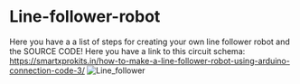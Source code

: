 # Line-follower-robot
Here you have a a list of steps for creating your own line follower robot and the SOURCE CODE! 
Here you have a link to this circuit schema:
https://smartxprokits.in/how-to-make-a-line-follower-robot-using-arduino-connection-code-3/
![Line_follower](https://github.com/RobertDragota/Line-follower-robot/assets/121293266/5bfb2499-120b-45cd-9cde-291dce2ee4ca)
